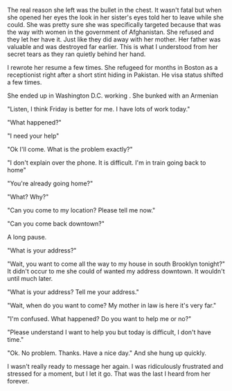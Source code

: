 The real reason she left was the bullet in the chest. It wasn't fatal but when she opened her eyes the look in her sister's eyes told her to leave while she could. She was pretty sure she was specifically targeted because that was the way with women in the government of Afghanistan. She refused and they let her have it. Just like they did away with her mother. Her father was valuable and was destroyed far earlier. This is what I understood from her secret tears as they ran quietly behind her hand.

I rewrote her resume a few times. She refugeed for months in Boston as a receptionist right after a short stint hiding in Pakistan. He visa status shifted a few times.

She ended up in Washington D.C. working . She bunked with an Armenian

"Listen, I think Friday is better for me. I have lots of work today."

"What happened?"

"I need your help"

"Ok I'll come. What is the problem exactly?"

"I don't explain over the phone. It is difficult. I'm in train going back to home"

"You're already going home?"

"What? Why?"

"Can you come to my location? Please tell me now."

"Can you come back downtown?"

A long pause.

"What is your address?"

"Wait, you want to come all the way to my house in south Brooklyn tonight?" It didn't occur to me she could of wanted my address downtown. It wouldn't until much later.

"What is your address? Tell me your address."

"Wait, when do you want to come? My mother in law is here it's very far."

"I'm confused. What happened? Do you want to help me or no?"

"Please understand I want to help you but today is difficult, I don't have time."

"Ok. No problem. Thanks. Have a nice day." And she hung up quickly.

I wasn't really ready to message her again. I was ridiculously frustrated and stressed for a moment, but I let it go. That was the last I heard from her forever.
